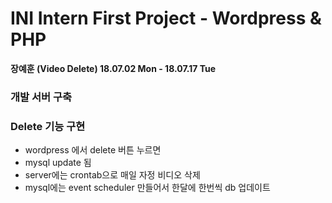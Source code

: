 # INI Intern First Project - Wordpress & PHP
**장예훈 (Video Delete)
18.07.02 Mon - 18.07.17 Tue**

### 개발 서버 구축
### Delete 기능 구현
- wordpress 에서 delete 버튼 누르면
- mysql update 됨
- server에는 crontab으로 매일 자정 비디오 삭제
- mysql에는 event scheduler 만들어서 한달에 한번씩 db 업데이트
